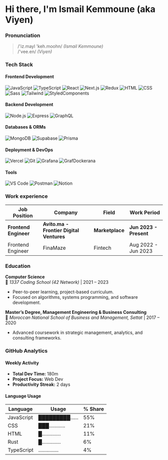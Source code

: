 # Hi there, I'm **Ismail Kemmoune** (aka **Viyen**)  

### Pronunciation  
> /'iz.mayl 'keh.moohn/ *(Ismail Kemmoune)*  
> /'vee.en/ *(Viyen)*  

### Tech Stack

#### Frontend Development
![JavaScript](https://skillicons.dev/icons?i=js) ![TypeScript](https://skillicons.dev/icons?i=ts) ![React](https://skillicons.dev/icons?i=react) ![Next.js](https://skillicons.dev/icons?i=nextjs) ![Redux](https://skillicons.dev/icons?i=redux) ![HTML](https://skillicons.dev/icons?i=html) ![CSS](https://skillicons.dev/icons?i=css) ![Sass](https://skillicons.dev/icons?i=sass) ![Tailwind](https://skillicons.dev/icons?i=tailwind) ![StyledComponents](https://skillicons.dev/icons?i=styledcomponents)

#### Backend Development
![Node.js](https://skillicons.dev/icons?i=nodejs) ![Express](https://skillicons.dev/icons?i=expressjs) ![GraphQL](https://skillicons.dev/icons?i=graphql)

#### Databases & ORMs
![MongoDB](https://skillicons.dev/icons?i=mongodb) ![Supabase](https://skillicons.dev/icons?i=supabase) ![Prisma](https://skillicons.dev/icons?i=prisma)

#### Deployment & DevOps
![Vercel](https://skillicons.dev/icons?i=vercel) ![Git](https://skillicons.dev/icons?i=git) ![Grafana](https://skillicons.dev/icons?i=grafana) ![GrafDockerana](https://skillicons.dev/icons?i=docker)

#### Tools
![VS Code](https://skillicons.dev/icons?i=vscode) ![Postman](https://skillicons.dev/icons?i=postman) ![Notion](https://skillicons.dev/icons?i=notion)

### Work experience
| Job Position                  | Company                    | Field                         | Work Period       |
| ----------------------------- | -------------------------- | ----------------------------- | ----------------- |
| **Frontend Engineer** | **Avito.ma - Frontier Digital Ventures** | **Marketplace**    | **Jun 2023 - Present** |
| Frontend Engineer       | FinaMaze                | Fintech                 | Aug 2022 - Jun 2023 |

### Education  
**Computer Science**  
📍 *1337 Coding School (42 Network)* | 2021 – 2023  
- Peer-to-peer learning, project-based curriculum.  
- Focused on algorithms, systems programming, and software development.  

**Master’s Degree, Management Engineering & Business Consulting**  
📍 *Moroccan National School of Business and Management, Settat* | 2017 – 2020  
- Advanced coursework in strategic management, analytics, and consulting frameworks.  

<!--START_STATS-->
### GitHub Analytics

#### Weekly Activity
- **Total Dev Time:** 180m  
- **Project Focus:** Web Dev  
- **Productivity Streak:** 2 days  

#### Language Usage
| Language     | Usage      | % Share |
|--------------|------------|---------|
| JavaScript   | █████████...... |  55% |
| CSS          | ███............ |  21% |
| HTML         | █.............. |  11% |
| Rust         | █.............. |   6% |
| TypeScript   | ............... |   4% |

<!--END_STATS-->
